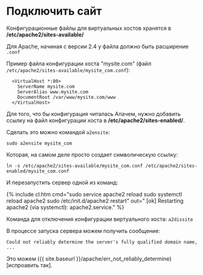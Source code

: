 # Подключить сайт

Конфигурационные файлы для виртуальных хостов хранятся в **/etc/apache2/sites-available/**

Для Apache, начиная с версии 2.4 у файла должно быть расширение `.conf`

Пример файла конфигурации хоста "mysite.com" (файл `/etc/apache2/sites-available/mysite_com.conf`):

```
  <VirtualHost *:80>
    ServerName mysite.com
    ServerAlias www.mysite.com
    DocumentRoot /var/www/mysite.com/www
  </VirtualHost>
```

Для того, что бы конфигурация читалась Апачем, нужно добавить ссылку на файл конфигурации хоста в **/etc/apache2/sites-enabled/**.

Сделать это можно командой `a2ensite`:

    sudo a2ensite mysite_com

Которая, на самом деле просто создает символическую ссылку:

    ln -s /etc/apache2/sites-available/mysite_com.conf /etc/apache2/sites-enabled/mysite_com.conf

И перезапустить сервер одной из команд:

{% include cl.htm cmd="sudo service apache2 reload
sudo systemctl reload apache2
sudo /etc/init.d/apache2 restart" out="
[ok] Restarting apache2 (via systemctl): apache2.service." %}

Команда для отключения конфигурации виртуального хоста: `a2dissite`

В процессе запуска сервера можем получить сообщение:

`Could not reliably determine the server's fully qualified domain name, ...`

Это можем ({{ site.baseurl }}/apache/err_not_reliably_determine)[испроавить так].
